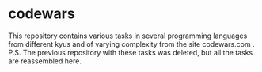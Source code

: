 # codewars
This repository contains various tasks in several programming 
languages from different kyus and of varying complexity from the site codewars.com .
P.S. The previous repository with these tasks was deleted, but all the tasks are reassembled here.
